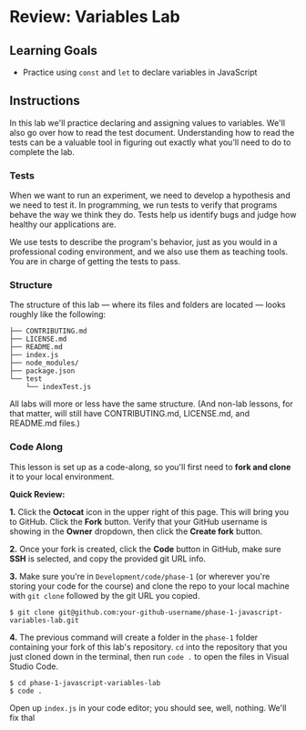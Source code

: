 # Review: Variables Lab

## Learning Goals

- Practice using `const` and `let` to declare variables in JavaScript

## Instructions

In this lab we'll practice declaring and assigning values to variables. We'll
also go over how to read the test document. Understanding how to read the tests
can be a valuable tool in figuring out exactly what you'll need to do to
complete the lab.

### Tests

When we want to run an experiment, we need to develop a hypothesis and we need
to test it. In programming, we run tests to verify that programs behave the way
we think they do. Tests help us identify bugs and judge how healthy our
applications are.

We use tests to describe the program's behavior, just as you would in a
professional coding environment, and we also use them as teaching tools. You are
in charge of getting the tests to pass.

### Structure

The structure of this lab — where its files and folders are located
— looks roughly like the following:

``` text
├── CONTRIBUTING.md
├── LICENSE.md
├── README.md
├── index.js
├── node_modules/
├── package.json
└── test
    └── indexTest.js
```

All labs will more or less have the same structure. (And non-lab lessons, for
that matter, will still have CONTRIBUTING.md, LICENSE.md, and README.md files.)

### Code Along

This lesson is set up as a code-along, so you'll first need to **fork and
clone** it to your local environment.

**Quick Review:**

**1.** Click the **Octocat** icon in the upper right of this page. This will
bring you to GitHub. Click the **Fork** button. Verify that your GitHub username
is showing in the **Owner** dropdown, then click the **Create
fork** button.

**2.** Once your fork is created, click the **Code** button in GitHub, make sure
**SSH** is selected, and copy the provided git URL info.

**3.** Make sure you're in `Development/code/phase-1` (or wherever you're
storing your code for the course) and clone the repo to your local machine with
`git clone` followed by the git URL you copied.

```console
$ git clone git@github.com:your-github-username/phase-1-javascript-variables-lab.git
```

**4.** The previous command will create a folder in the `phase-1` folder
containing your fork of this lab's repository. `cd` into the repository that you
just cloned down in the terminal, then run `code .` to open the files in Visual
Studio Code.

```console
$ cd phase-1-javascript-variables-lab
$ code .
```

Open up `index.js` in your code editor; you should see, well, nothing. We'll fix
thal